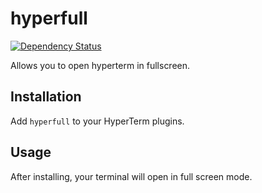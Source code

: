 # hyperfull
[![Dependency Status](https://david-dm.org/simonmeusel/hyperfull.svg)](https://david-dm.org/simonmeusel/hyperfull)

Allows you to open hyperterm in fullscreen.

## Installation
Add `hyperfull` to your HyperTerm plugins.

## Usage
After installing, your terminal will open in full screen mode.
